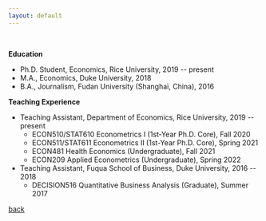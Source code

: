 ```yaml
---
layout: default
---
```


<br>

**Education**

*   Ph.D. Student, Economics, Rice University, 2019 -- present
*   M.A., Economics, Duke University, 2018
*   B.A., Journalism, Fudan University (Shanghai, China), 2016

**Teaching Experience**

- Teaching Assistant, Department of Economics, Rice University, 2019 -- present
  - ECON510/STAT610 Econometrics I (1st-Year Ph.D. Core), Fall 2020
  - ECON511/STAT611 Econometrics II (1st-Year Ph.D. Core), Spring 2021
  - ECON481 Health Economics (Undergraduate), Fall 2021
  - ECON209 Applied Econometrics (Undergraduate), Spring 2022
- Teaching Assistant, Fuqua School of Business, Duke University, 2016 -- 2018
  - DECISION516 Quantitative Business Analysis (Graduate), Summer 2017

[back](./)
